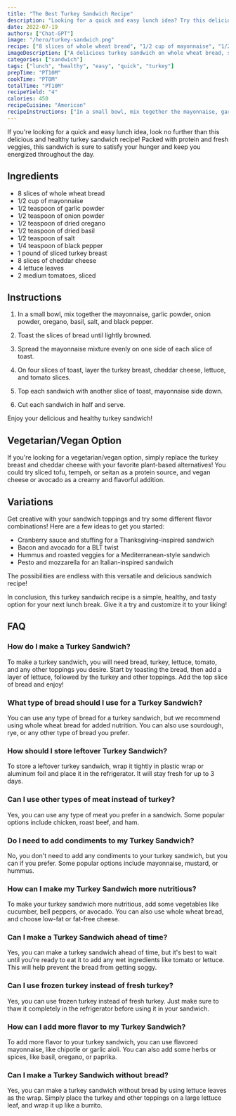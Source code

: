 ```yaml
---
title: "The Best Turkey Sandwich Recipe"
description: "Looking for a quick and easy lunch idea? Try this delicious and healthy turkey sandwich recipe!"
date: 2022-07-19
authors: ["Chat-GPT"]
image: "/hero/turkey-sandwich.png"
recipe: ["8 slices of whole wheat bread", "1/2 cup of mayonnaise", "1/2 teaspoon of garlic powder", "1/2 teaspoon of onion powder", "1/2 teaspoon of dried oregano", "1/2 teaspoon of dried basil", "1/2 teaspoon of salt", "1/4 teaspoon of black pepper", "1 pound of sliced turkey breast", "8 slices of cheddar cheese", "4 lettuce leaves", "2 medium tomatoes, sliced"]
imageDescription: ["A delicious turkey sandwich on whole wheat bread, stacked high with sliced turkey breast, cheddar cheese, lettuce, and tomatoes."]
categories: ["sandwich"]
tags: ["lunch", "healthy", "easy", "quick", "turkey"]
prepTime: "PT10M"
cookTime: "PT0M"
totalTime: "PT10M"
recipeYield: "4"
calories: 450
recipeCuisine: "American"
recipeInstructions: ["In a small bowl, mix together the mayonnaise, garlic powder, onion powder, oregano, basil, salt, and black pepper.", "Toast the slices of bread until lightly browned.", "Spread the mayonnaise mixture evenly on one side of each slice of toast.", "On four slices of toast, layer the turkey breast, cheddar cheese, lettuce, and tomato slices.", "Top each sandwich with another slice of toast, mayonnaise side down.", "Cut each sandwich in half and serve."]
---
```


If you're looking for a quick and easy lunch idea, look no further than this delicious and healthy turkey sandwich recipe! Packed with protein and fresh veggies, this sandwich is sure to satisfy your hunger and keep you energized throughout the day.

## Ingredients

- 8 slices of whole wheat bread
- 1/2 cup of mayonnaise
- 1/2 teaspoon of garlic powder
- 1/2 teaspoon of onion powder
- 1/2 teaspoon of dried oregano
- 1/2 teaspoon of dried basil
- 1/2 teaspoon of salt
- 1/4 teaspoon of black pepper
- 1 pound of sliced turkey breast
- 8 slices of cheddar cheese
- 4 lettuce leaves
- 2 medium tomatoes, sliced

## Instructions

1. In a small bowl, mix together the mayonnaise, garlic powder, onion powder, oregano, basil, salt, and black pepper.

2. Toast the slices of bread until lightly browned.

3. Spread the mayonnaise mixture evenly on one side of each slice of toast.

4. On four slices of toast, layer the turkey breast, cheddar cheese, lettuce, and tomato slices.

5. Top each sandwich with another slice of toast, mayonnaise side down.

6. Cut each sandwich in half and serve.

Enjoy your delicious and healthy turkey sandwich!

## Vegetarian/Vegan Option

If you're looking for a vegetarian/vegan option, simply replace the turkey breast and cheddar cheese with your favorite plant-based alternatives! You could try sliced tofu, tempeh, or seitan as a protein source, and vegan cheese or avocado as a creamy and flavorful addition.

## Variations

Get creative with your sandwich toppings and try some different flavor combinations! Here are a few ideas to get you started:

- Cranberry sauce and stuffing for a Thanksgiving-inspired sandwich
- Bacon and avocado for a BLT twist
- Hummus and roasted veggies for a Mediterranean-style sandwich
- Pesto and mozzarella for an Italian-inspired sandwich

The possibilities are endless with this versatile and delicious sandwich recipe!

In conclusion, this turkey sandwich recipe is a simple, healthy, and tasty option for your next lunch break. Give it a try and customize it to your liking!

## FAQ

### How do I make a Turkey Sandwich?

To make a turkey sandwich, you will need bread, turkey, lettuce, tomato, and any other toppings you desire. Start by toasting the bread, then add a layer of lettuce, followed by the turkey and other toppings. Add the top slice of bread and enjoy!

### What type of bread should I use for a Turkey Sandwich?

You can use any type of bread for a turkey sandwich, but we recommend using whole wheat bread for added nutrition. You can also use sourdough, rye, or any other type of bread you prefer.

### How should I store leftover Turkey Sandwich?

To store a leftover turkey sandwich, wrap it tightly in plastic wrap or aluminum foil and place it in the refrigerator. It will stay fresh for up to 3 days.

### Can I use other types of meat instead of turkey?

Yes, you can use any type of meat you prefer in a sandwich. Some popular options include chicken, roast beef, and ham.

### Do I need to add condiments to my Turkey Sandwich?

No, you don't need to add any condiments to your turkey sandwich, but you can if you prefer. Some popular options include mayonnaise, mustard, or hummus.

### How can I make my Turkey Sandwich more nutritious?

To make your turkey sandwich more nutritious, add some vegetables like cucumber, bell peppers, or avocado. You can also use whole wheat bread, and choose low-fat or fat-free cheese.

### Can I make a Turkey Sandwich ahead of time?

Yes, you can make a turkey sandwich ahead of time, but it's best to wait until you're ready to eat it to add any wet ingredients like tomato or lettuce. This will help prevent the bread from getting soggy.

### Can I use frozen turkey instead of fresh turkey?

Yes, you can use frozen turkey instead of fresh turkey. Just make sure to thaw it completely in the refrigerator before using it in your sandwich.

### How can I add more flavor to my Turkey Sandwich?

To add more flavor to your turkey sandwich, you can use flavored mayonnaise, like chipotle or garlic aioli. You can also add some herbs or spices, like basil, oregano, or paprika.

### Can I make a Turkey Sandwich without bread?

Yes, you can make a turkey sandwich without bread by using lettuce leaves as the wrap. Simply place the turkey and other toppings on a large lettuce leaf, and wrap it up like a burrito.